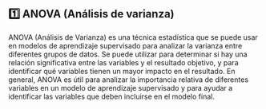 ## 1️⃣ ANOVA (Análisis de varianza) 

ANOVA (Análisis de Varianza) es una técnica estadística que se puede usar en modelos de aprendizaje supervisado para analizar la varianza 
entre diferentes grupos de datos. Se puede utilizar para determinar si hay una relación significativa entre las variables y el resultado objetivo, 
y para identificar qué variables tienen un mayor impacto en el resultado. En general, ANOVA es útil para analizar la importancia relativa de
diferentes variables en un modelo de aprendizaje supervisado y para ayudar a identificar las variables que deben incluirse en el modelo final.
